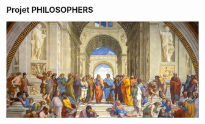 ## Projet PHILOSOPHERS

<p align="center">
  <img src="./ressources/philo.png" alt="mandatory"/>
</p>